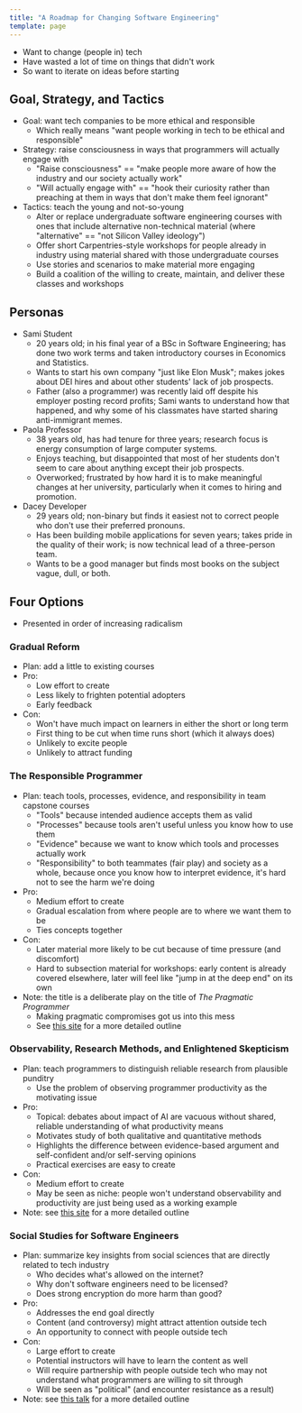 ```yaml
---
title: "A Roadmap for Changing Software Engineering"
template: page
---
```


-   Want to change (people in) tech
-   Have wasted a lot of time on things that didn't work
-   So want to iterate on ideas before starting

## Goal, Strategy, and Tactics

-   Goal: want tech companies to be more ethical and responsible
    -   Which really means "want people working in tech to be ethical and responsible"
-   Strategy: raise consciousness in ways that programmers will actually engage with
    -   "Raise consciousness" ==
        "make people more aware of how the industry and our society actually work"
    -   "Will actually engage with" ==
        "hook their curiosity rather than preaching at them in ways that don't make them feel ignorant"
-   Tactics: teach the young and not-so-young
    -   Alter or replace undergraduate software engineering courses with ones that include alternative non-technical material
        (where "alternative" == "not Silicon Valley ideology")
    -   Offer short Carpentries-style workshops for people already in industry
        using material shared with those undergraduate courses
    -   Use stories and scenarios to make material more engaging
    -   Build a coalition of the willing to create, maintain, and deliver these classes and workshops

## Personas

-   Sami Student
    -   20 years old;
        in his final year of a BSc in Software Engineering;
        has done two work terms and taken introductory courses in Economics and Statistics.
    -   Wants to start his own company "just like Elon Musk";
        makes jokes about DEI hires and about other students' lack of job prospects.
    -   Father (also a programmer) was recently laid off despite his employer posting record profits;
        Sami wants to understand how that happened,
        and why some of his classmates have started sharing anti-immigrant memes.
-   Paola Professor
    -   38 years old, has had tenure for three years;
        research focus is energy consumption of large computer systems.
    -   Enjoys teaching,
        but disappointed that most of her students don't seem to care about anything except their job prospects.
    -   Overworked;
        frustrated by how hard it is to make meaningful changes at her university,
        particularly when it comes to hiring and promotion.
-   Dacey Developer
    -   29 years old;
        non-binary but finds it easiest not to correct people who don't use their preferred pronouns.
    -   Has been building mobile applications for seven years;
        takes pride in the quality of their work;
        is now technical lead of a three-person team.
    -   Wants to be a good manager but finds most books on the subject vague, dull, or both.

## Four Options

-   Presented in order of increasing radicalism

### Gradual Reform

-   Plan: add a little to existing courses
-   Pro:
    -   Low effort to create
    -   Less likely to frighten potential adopters
    -   Early feedback
-   Con:
    -   Won't have much impact on learners in either the short or long term
    -   First thing to be cut when time runs short (which it always does)
    -   Unlikely to excite people
    -   Unlikely to attract funding

### The Responsible Programmer

-   Plan: teach tools, processes, evidence, and responsibility in team capstone courses
    -   "Tools" because intended audience accepts them as valid
    -   "Processes" because tools aren't useful unless you know how to use them
    -   "Evidence" because we want to know which tools and processes actually work
    -   "Responsibility" to both teammates (fair play) and society as a whole,
        because once you know how to interpret evidence,
        it's hard not to see the harm we're doing
-   Pro:
    -   Medium effort to create
    -   Gradual escalation from where people are to where we want them to be
    -   Ties concepts together
-   Con:
    -   Later material more likely to be cut because of time pressure (and discomfort)
    -   Hard to subsection material for workshops:
        early content is already covered elsewhere,
        later will feel like "jump in at the deep end" on its own
-   Note: the title is a deliberate play on the title of *The Pragmatic Programmer*
    -   Making pragmatic compromises got us into this mess
    -   See [this site][setper] for a more detailed outline

### Observability, Research Methods, and Enlightened Skepticism

-   Plan: teach programmers to distinguish reliable research from plausible punditry
    -   Use the problem of observing programmer productivity as the motivating issue
-   Pro:
    -   Topical: debates about impact of AI are vacuous without shared, reliable understanding of what productivity means
    -   Motivates study of both qualitative and quantitative methods
    -   Highlights the difference between evidence-based argument and self-confident and/or self-serving opinions
    -   Practical exercises are easy to create
-   Con:
    -   Medium effort to create
    -   May be seen as niche:
        people won't understand observability and productivity are just being used as a working example
-   Note: see [this site][observe] for a more detailed outline

### Social Studies for Software Engineers

-   Plan: summarize key insights from social sciences that are directly related to tech industry
    -   Who decides what's allowed on the internet?
    -   Why don't software engineers need to be licensed?
    -   Does strong encryption do more harm than good?
-   Pro:
    -   Addresses the end goal directly
    -   Content (and controversy) might attract attention outside tech
    -   An opportunity to connect with people outside tech
-   Con:
    -   Large effort to create
    -   Potential instructors will have to learn the content as well
    -   Will require partnership with people outside tech
        who may not understand what programmers are willing to sit through
    -   Will be seen as "political" (and encounter resistance as a result)
-   Note: see [this talk][sdgc] for a more detailed outline

[observe]: https://gvwilson.github.io/observe/
[sdgc]: @root/talks/sdgc/
[setper]: https://gvwilson.github.io/setper/
